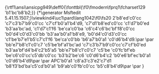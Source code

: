 ﻿{\rtf1\ansi\ansicpg949\deff0{\fonttbl{\f0\fmodern\fprq1\fcharset129 \'b1\'bc\'b8\'b2;}}
{\*\generator Msftedit 5.41.15.1507;}\viewkind4\uc1\pard\lang1042\f0\fs20 2\'b8\'ed\'c0\'cc \'c7\'c3\'b7\'b9\'c0\'cc \'c7\'cf\'b0\'a1\'b4\'d9, \'c7\'d1\'b8\'ed\'c0\'cc \'c1\'d7\'b0\'ed \'b3\'aa\'bc\'ad, \'c1\'d7\'c1\'f6 \'be\'ca\'c0\'ba \'c6\'c4\'c6\'bc\'bf\'f8\'c0\'cc \'b0\'d4\'c0\'d3\'c0\'bb \'b3\'aa\'b0\'a1\'b8\'e9, \'b0\'d4\'c0\'d3\'c0\'cc \'c1\'be\'b7\'e1\'b5\'c7\'c1\'f6 \'be\'ca\'c0\'bb \'b6\'a7\'b0\'a1 \'c0\'d6\'b4\'d9.\par
\par
\'bb\'e7\'b8\'c1\'c0\'c7 \'c5\'be\'bf\'a1\'bc\'ad \'c7\'c3\'b7\'b9\'c0\'cc\'c7\'cf\'b0\'ed \'b3\'aa\'bf\'d4\'b4\'c2\'b5\'a5 \'bb\'e7\'b8\'c1\'c0\'c7 \'c5\'be \'c0\'fc\'bf\'eb \'be\'c6\'c0\'cc\'c5\'db\'c0\'cc \'b3\'b2\'be\'c6 \'c0\'d6\'b4\'c2 \'b0\'e6\'bf\'ec\'b0\'a1 \'c0\'d6\'b4\'d9\par
\par
APC\'b0\'a1 \'c8\'a3\'c3\'e2\'c7\'d1 \'b8\'f3\'bd\'ba\'c5\'cd\'b0\'a1 \'b9\'ab\'c0\'fb\'c0\'cc \'b5\'c8\'b4\'d9\par
\par
}
 
